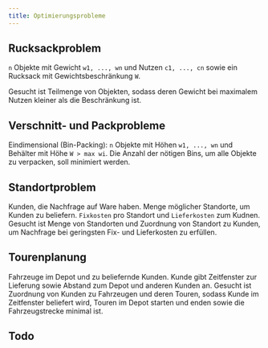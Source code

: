 ```yaml
---
title: Optimierungsprobleme
---
```


## Rucksackproblem
`n` Objekte mit Gewicht `w1, ..., wn` und Nutzen `c1, ..., cn` sowie ein Rucksack mit Gewichtsbeschränkung `W`.

Gesucht ist Teilmenge von Objekten, sodass deren Gewicht bei maximalem Nutzen kleiner als die Beschränkung ist.

## Verschnitt- und Packprobleme
Eindimensional (Bin-Packing):
`n` Objekte mit Höhen `w1, ..., wn` und Behälter mit Höhe `W > max wi`.
Die Anzahl der nötigen Bins, um alle Objekte zu verpacken, soll minimiert werden.

## Standortproblem
Kunden, die Nachfrage auf Ware haben. Menge möglicher Standorte, um Kunden zu beliefern. `Fixkosten` pro Standort und `Lieferkosten` zum Kudnen.
Gesucht ist Menge von Standorten und Zuordnung von Standort zu Kunden, um Nachfrage bei geringsten Fix- und Lieferkosten zu erfüllen.

## Tourenplanung
Fahrzeuge im Depot und zu beliefernde Kunden.
Kunde gibt Zeitfenster zur Lieferung sowie Abstand zum Depot und anderen Kunden an.
Gesucht ist Zuordnung von Kunden zu Fahrzeugen und deren Touren, sodass Kunde im Zeitfenster beliefert wird, Touren im Depot starten und enden sowie die Fahrzeugstrecke minimal ist.

## Todo